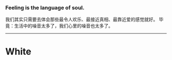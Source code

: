 ### Feeling is the language of soul.

我们其实只需要去体会那些最令人欢乐、最接近真相、最靠近爱的感觉就好。
毕竟：生活中的噪音太多了，我们心里的噪音也太多了。

---

# White
